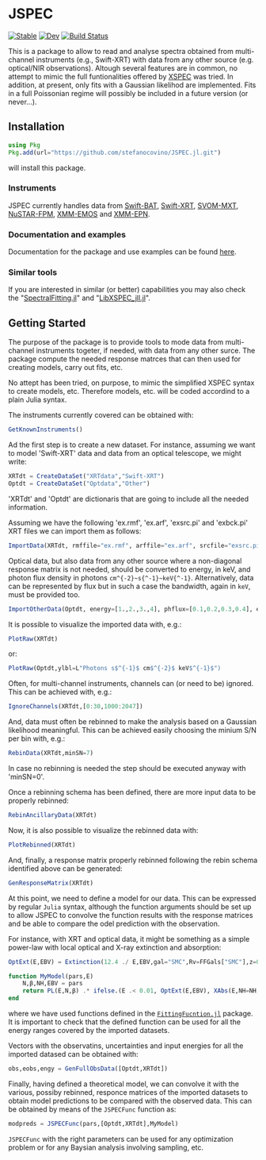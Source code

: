 # JSPEC

[![Stable](https://img.shields.io/badge/docs-stable-blue.svg)](https://stefanocovino.github.io/JSPEC.jl/stable/)
[![Dev](https://img.shields.io/badge/docs-dev-blue.svg)](https://stefanocovino.github.io/JSPEC.jl/dev/)
[![Build Status](https://github.com/stefanocovino/JSPEC.jl/actions/workflows/CI.yml/badge.svg?branch=main)](https://github.com/stefanocovino/JSPEC.jl/actions/workflows/CI.yml?query=branch%3Amain)

This is a package to allow to read and analyse spectra obtained from multi-channel instruments (e.g., Swift-XRT) with data from any other source (e.g. optical/NIR observations). Altough several features are in common, no attempt to mimic the full funtionalities offered by [XSPEC](https://heasarc.gsfc.nasa.gov/xanadu/xspec/) was tried. In addition, at present, only fits with a Gaussian likelihod are implemented. Fits in a full Poissonian regime will possibly be included in a future version (or never...). 


## Installation

```julia
using Pkg
Pkg.add(url="https://github.com/stefanocovino/JSPEC.jl.git")
```
will install this package.


### Instruments

JSPEC currently handles data from [Swift-BAT](https://science.nasa.gov/mission/swift/), [Swift-XRT](https://science.nasa.gov/mission/swift/), [SVOM-MXT](https://www.svom.eu/en/the-svom-mission/), [NuSTAR-FPM](https://heasarc.gsfc.nasa.gov/docs/nustar/), [XMM-EMOS](https://www.cosmos.esa.int/web/xmm-newton) and [XMM-EPN](https://www.cosmos.esa.int/web/xmm-newton).


### Documentation and examples

Documentation for the package and use examples can be found [here](https://stefanocovino.github.io/JSPEC.jl/stable/).


### Similar tools

If you are interested in similar (or better) capabilities you may also check the "[SpectralFitting.jl](https://github.com/fjebaker/SpectralFitting.jl?tab=readme-ov-file)" and "[LibXSPEC_jll.jl](https://github.com/astro-group-bristol/LibXSPEC_jll.jl)".


## Getting Started

The purpose of the package is to provide tools to mode data from multi-channel instruments togeter, if needed, with data from any other surce. The package compute the needed response matrces that can then used for creating models, carry out fits, etc.

No attept has been tried, on purpose, to mimic the simplified XSPEC syntax to create models, etc. Therefore models, etc. will be coded accordind to a plain Julia syntax.

The instruments currently covered can be obtained with:

```julia
GetKnownInstruments()
```

Ad the first step is to create a new dataset. For instance, assuming we want to model 'Swift-XRT' data and data from an optical telescope, we might write:

```julia
XRTdt = CreateDataSet("XRTdata","Swift-XRT")
Optdt = CreateDataSet("Optdata","Other")
```

'XRTdt' and 'Optdt' are dictionaris that are going to include all the needed information.

Assuming we have the following 'ex.rmf', 'ex.arf', 'exsrc.pi' and 'exbck.pi' XRT files we can import them as follows:

```julia
ImportData(XRTdt, rmffile="ex.rmf", arffile="ex.arf", srcfile="exsrc.pi", bckfile="exbck.pi")
```

Optical data, but also data from any other source where a non-diagonal response matrix is not needed, should be converted to energy, in keV, and photon flux density in photons ``cm^{-2}~s{^-1}~keV{^-1}``. Alternatively, data can be represented by flux but in such a case the bandwidth, again in ``keV``, must be provided too.

```julia
ImportOtherData(Optdt, energy=[1.,2.,3.,4], phflux=[0.1,0.2,0.3,0.4], ephflux=[0.01,0.02,0.03,0.04])
```

It is possible to visualize the imported data with, e.g.:
```julia
PlotRaw(XRTdt)
```

or:
```julia
PlotRaw(Optdt,ylbl=L"Photons s$^{-1}$ cm$^{-2}$ keV$^{-1}$")
```

Often, for multi-channel instruments, channels can (or need to be) ignored. This can be achieved with, e.g.:

```julia
IgnoreChannels(XRTdt,[0:30,1000:2047])
```


And, data must often be rebinned to make the analysis based on a Gaussian likelihood meaningful. This can be achieved easily choosing the minium S/N per bin with, e.g.:

```julia
RebinData(XRTdt,minSN=7)
```

In case no rebinning is needed the step should be executed anyway with 'minSN=0'.

Once a rebinning schema has been defined, there are more input data to be properly rebinned:

```julia
RebinAncillaryData(XRTdt)
```

Now, it is also possible to visualize the rebinned data with:

```julia
PlotRebinned(XRTdt)
```

And, finally, a response matrix properly rebinned following the rebin schema identified above can be generated:

```julia
GenResponseMatrix(XRTdt)
```

At this point, we need to define a model for our data. This can be expressed by regular `Julia` syntax, although the function 
arguments should be set up to allow JSPEC to convolve the function results with the response matrices and be able to compare the
 odel prediction with the observation.
 
For instance, with XRT and optical data, it might be something as a simple power-law with local optical and X-ray extinction and absorption:

```julia
OptExt(E,EBV) = Extinction(12.4 ./ E,EBV,gal="SMC",Rv=FFGals["SMC"],z=0.)

function MyModel(pars,E)
    N,β,NH,EBV = pars
    return PL(E,N,β) .* ifelse.(E .< 0.01, OptExt(E,EBV), XAbs(E,NH=NH,z=0.))
end
```

where we have used functions defined in the [`FittingFucntion.jl`](https://github.com/stefanocovino/FittingFunction.jl.git) package. It is important to check that the defined function can be used for all the energy ranges covered by the imported datasets.

Vectors with the observatins, uncertainties and input energies for all the imported datased can be obtained with:


```julia
obs,eobs,engy = GenFullObsData([Optdt,XRTdt])
```

Finally, having defined a theoretical model, we can convolve it with the various, possiby rebinned, responce matrices of the imported datasets to obtain model predictions to be compared with the observed data. This can be obtained by means of the `JSPECFunc` function as:

```julia
modpreds = JSPECFunc(pars,[Optdt,XRTdt],MyModel)
```

`JSPECFunc` with the right parameters can be used for any optimization problem or for any Baysian analysis involving sampling, etc.



